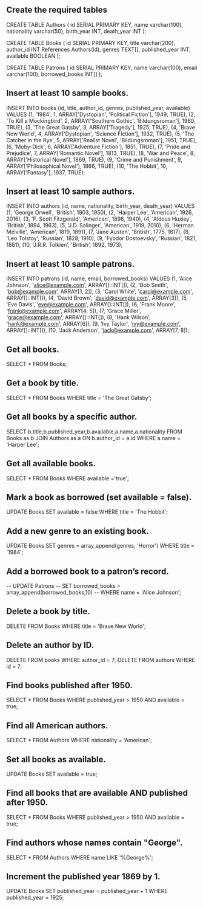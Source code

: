 ## Create the required tables
CREATE TABLE Authors (
id SERIAL PRIMARY KEY,
name varchar(100),
nationality varchar(50),
birth_year INT,
death_year INT
);

CREATE TABLE Books (
id SERIAL PRIMARY KEY,
title varchar(200),
author_id INT References Authors(id),
genres TEXT[],
published_year INT,
available BOOLEAN
);

CREATE TABLE Patrons (
id SERIAL PRIMARY KEY,
name varchar(100),
email varchar(100),
borrowed_books INT[]
);

## Insert at least 10 sample books.
INSERT INTO books (id, title, author_id, genres, published_year, available) VALUES
(1, '1984', 1, ARRAY['Dystopian', 'Political Fiction'], 1949, TRUE),
(2, 'To Kill a Mockingbird', 2, ARRAY['Southern Gothic', 'Bildungsroman'], 1960, TRUE),
(3, 'The Great Gatsby', 3, ARRAY['Tragedy'], 1925, TRUE),
(4, 'Brave New World', 4, ARRAY['Dystopian', 'Science Fiction'], 1932, TRUE),
(5, 'The Catcher in the Rye', 5, ARRAY['Realist Novel', 'Bildungsroman'], 1951, TRUE),
(6, 'Moby-Dick', 6, ARRAY['Adventure Fiction'], 1851, TRUE),
(7, 'Pride and Prejudice', 7, ARRAY['Romantic Novel'], 1813, TRUE),
(8, 'War and Peace', 8, ARRAY['Historical Novel'], 1869, TRUE),
(9, 'Crime and Punishment', 9, ARRAY['Philosophical Novel'], 1866, TRUE),
(10, 'The Hobbit', 10, ARRAY['Fantasy'], 1937, TRUE);

## Insert at least 10 sample authors.
INSERT INTO authors (id, name, nationality, birth_year, death_year) VALUES
(1, 'George Orwell', 'British', 1903, 1950),
(2, 'Harper Lee', 'American', 1926, 2016),
(3, 'F. Scott Fitzgerald', 'American', 1896, 1940),
(4, 'Aldous Huxley', 'British', 1894, 1963),
(5, 'J.D. Salinger', 'American', 1919, 2010),
(6, 'Herman Melville', 'American', 1819, 1891),
(7, 'Jane Austen', 'British', 1775, 1817),
(8, 'Leo Tolstoy', 'Russian', 1828, 1910),
(9, 'Fyodor Dostoevsky', 'Russian', 1821, 1881),
(10, 'J.R.R. Tolkien', 'British', 1892, 1973);

## Insert at least 10 sample patrons.
INSERT INTO patrons (id, name, email, borrowed_books) VALUES
(1, 'Alice Johnson', 'alice@example.com', ARRAY[]::INT[]),
(2, 'Bob Smith', 'bob@example.com', ARRAY[1, 2]),
(3, 'Carol White', 'carol@example.com', ARRAY[]::INT[]),
(4, 'David Brown', 'david@example.com', ARRAY[3]),
(5, 'Eve Davis', 'eve@example.com', ARRAY[]::INT[]),
(6, 'Frank Moore', 'frank@example.com', ARRAY[4, 5]),
(7, 'Grace Miller', 'grace@example.com', ARRAY[]::INT[]),
(8, 'Hank Wilson', 'hank@example.com', ARRAY[6]),
(9, 'Ivy Taylor', 'ivy@example.com', ARRAY[]::INT[]),
(10, 'Jack Anderson', 'jack@example.com', ARRAY[7, 8]);

## Get all books.
SELECT * FROM Books;

## Get a book by title.
SELECT * 
FROM Books
WHERE title = 'The Great Gatsby';

## Get all books by a specific author.
SELECT b.title,b.published_year,b.available,a.name,a.nationality 
FROM Books as b
JOIN Authors as a
ON b.author_id = a.id
WHERE a.name = 'Harper Lee';

## Get all available books.
SELECT * 
FROM Books
WHERE available ='true';

## Mark a book as borrowed (set available = false).
UPDATE Books
SET available = false
WHERE title = 'The Hobbit';

## Add a new genre to an existing book.
UPDATE Books
SET genres = array_append(genres, 'Horror')
WHERE title = '1984';

## Add a borrowed book to a patron’s record.
-- UPDATE Patrons
-- SET borrowed_books = array_append(borrowed_books,10)
-- WHERE name = 'Alice Johnson';

## Delete a book by title.
DELETE 
FROM Books
WHERE title = 'Brave New World';

## Delete an author by ID.
DELETE FROM books WHERE author_id = 7;
DELETE FROM authors WHERE id = 7;

## Find books published after 1950.
SELECT * 
FROM Books
WHERE published_year > 1950 AND available = true;

## Find all American authors.
SELECT * 
FROM Authors
WHERE nationality = 'American';

## Set all books as available.
UPDATE Books
SET available = true;

## Find all books that are available AND published after 1950.
SELECT * 
FROM Books
WHERE published_year > 1950 AND available = true;

## Find authors whose names contain "George".
SELECT *
FROM Authors
WHERE name LIKE '%George%';

## Increment the published year 1869 by 1.
UPDATE Books
SET published_year = published_year + 1
WHERE published_year = 1925;